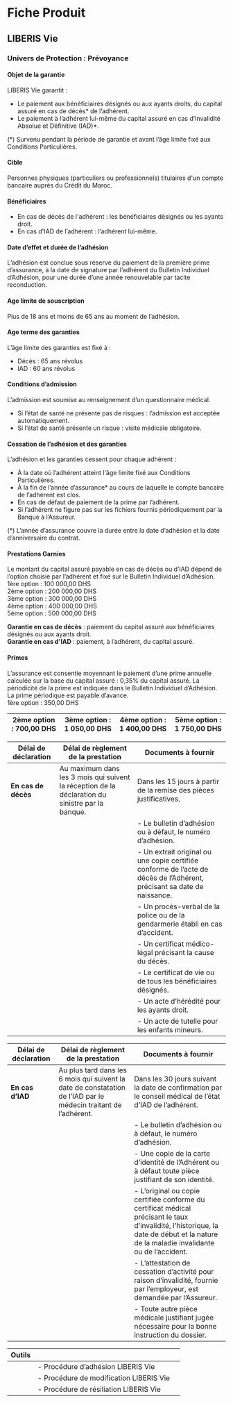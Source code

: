 # Fiche Produit 
## LIBERIS Vie

### Univers de Protection : Prévoyance

#### Objet de la garantie
LIBERIS Vie garantit :
- Le paiement aux bénéficiaires désignés ou aux ayants droits, du capital assuré en cas de décès* de l’adhérent.
- Le paiement à l’adhérent lui-même du capital assuré en cas d’Invalidité Absolue et Définitive (IAD)*.

(*) Survenu pendant la période de garantie et avant l’âge limite fixé aux Conditions Particulières.

#### Cible
Personnes physiques (particuliers ou professionnels) titulaires d'un compte bancaire auprès du Crédit du Maroc.

#### Bénéficiaires
- En cas de décès de l'adhérent : les bénéficiaires désignés ou les ayants droit.
- En cas d'IAD de l’adhérent : l’adhérent lui-même.

#### Date d’effet et durée de l’adhésion
L’adhésion est conclue sous réserve du paiement de la première prime d’assurance, à la date de signature par l’adhérent du Bulletin Individuel d’Adhésion, pour une durée d’une année renouvelable par tacite reconduction.

#### Age limite de souscription
Plus de 18 ans et moins de 65 ans au moment de l’adhésion.

#### Age terme des garanties
L’âge limite des garanties est fixé à :
- Décès : 65 ans révolus
- IAD : 60 ans révolus

#### Conditions d’admission
L’admission est soumise au renseignement d’un questionnaire médical.
- Si l’état de santé ne présente pas de risques : l’admission est acceptée automatiquement.
- Si l’état de santé présente un risque : visite médicale obligatoire.

#### Cessation de l’adhésion et des garanties
L’adhésion et les garanties cessent pour chaque adhérent :
- À la date où l’adhérent atteint l'âge limite fixé aux Conditions Particulières.
- À la fin de l’année d’assurance* au cours de laquelle le compte bancaire de l’adhérent est clos.
- En cas de défaut de paiement de la prime par l’adhérent.
- Si l’adhérent ne figure pas sur les fichiers fournis périodiquement par la Banque à l’Assureur.

(*) L’année d’assurance couvre la durée entre la date d’adhésion et la date d’anniversaire du contrat.

#### Prestations Garnies
Le montant du capital assuré payable en cas de décès ou d’IAD dépend de l’option choisie par l’adhérent et fixé sur le Bulletin Individuel d’Adhésion.
1ère option : 100 000,00 DHS  
2ème option : 200 000,00 DHS  
3ème option : 300 000,00 DHS  
4ème option : 400 000,00 DHS  
5ème option : 500 000,00 DHS  

**Garantie en cas de décès** : paiement du capital assuré aux bénéficiaires désignés ou aux ayants droit.  
**Garantie en cas d'IAD** : paiement, à l’adhérent, du capital assuré.

#### Primes
L’assurance est consentie moyennant le paiement d’une prime annuelle calculée sur la base du capital assuré : 0,35% du capital assuré. La périodicité de la prime est indiquée dans le Bulletin Individuel d’Adhésion. La prime périodique est payable d’avance.  
1ère option : 350,00 DHS

| **2ème option** : 700,00 DHS | **3ème option** : 1 050,00 DHS | **4ème option** : 1 400,00 DHS | **5ème option** : 1 750,00 DHS |
|------------------------------|----------------------------------|----------------------------------|----------------------------------|

| **Délai de déclaration**            | **Délai de règlement de la prestation**                                           | **Documents à fournir**                                                                                                                                                               |
|------------------------------------|-----------------------------------------------------------------------------------|-----------------------------------------------------------------------------------------------------------------------------------------------------------------------------------------|
| **En cas de décès**                | Au maximum dans les 3 mois qui suivent la réception de la déclaration du sinistre par la banque. | Dans les 15 jours à partir de la remise des pièces justificatives.                                                                                                                   |
|                                    |                                                                                   | - Le bulletin d’adhésion ou à défaut, le numéro d’adhésion.                                                                                                                           |
|                                    |                                                                                   | - Un extrait original ou une copie certifiée conforme de l’acte de décès de l’Adhérent, précisant sa date de naissance.                                                               |
|                                    |                                                                                   | - Un procès-verbal de la police ou de la gendarmerie établi en cas d’accident.                                                                                                       |
|                                    |                                                                                   | - Un certificat médico-légal précisant la cause du décès.                                                                                                                               |
|                                    |                                                                                   | - Le certificat de vie ou de tous les bénéficiaires désignés.                                                                                                                         |
|                                    |                                                                                   | - Un acte d’hérédité pour les ayants droit.                                                                                                                                           |
|                                    |                                                                                   | - Un acte de tutelle pour les enfants mineurs.                                                                                                                                         |

| **Délai de déclaration**            | **Délai de règlement de la prestation**                                           | **Documents à fournir**                                                                                                                                                               |
|------------------------------------|-----------------------------------------------------------------------------------|-----------------------------------------------------------------------------------------------------------------------------------------------------------------------------------------|
| **En cas d’IAD**                  | Au plus tard dans les 6 mois qui suivent la date de constatation de l’IAD par le médecin traitant de l’adhérent. | Dans les 30 jours suivant la date de confirmation par le conseil médical de l’état d’IAD de l’adhérent.                                                                                |
|                                    |                                                                                   | - Le bulletin d’adhésion ou à défaut, le numéro d’adhésion.                                                                                                                           |
|                                    |                                                                                   | - Une copie de la carte d’identité de l’Adhérent ou à défaut toute pièce justifiant de son identité.                                                                                 |
|                                    |                                                                                   | - L’original ou copie certifiée conforme du certificat médical précisant le taux d’invalidité, l’historique, la date de début et la nature de la maladie invalidante ou de l’accident.   |
|                                    |                                                                                   | - L’attestation de cessation d’activité pour raison d’invalidité, fournie par l’employeur, est demandée par l’Assureur.                                                                |
|                                    |                                                                                   | - Toute autre pièce médicale justifiant jugée nécessaire pour la bonne instruction du dossier.                                                                                        |

| **Outils**                         |                                                                                   |                                                                                                                                                                                         |
|------------------------------------|-----------------------------------------------------------------------------------|-----------------------------------------------------------------------------------------------------------------------------------------------------------------------------------------|
|                                    | - Procédure d’adhésion LIBERIS Vie                                               |                                                                                                                                                                                         |
|                                    | - Procédure de modification LIBERIS Vie                                          |                                                                                                                                                                                         |
|                                    | - Procédure de résiliation LIBERIS Vie                                           |                                                                                                                                                                                         |